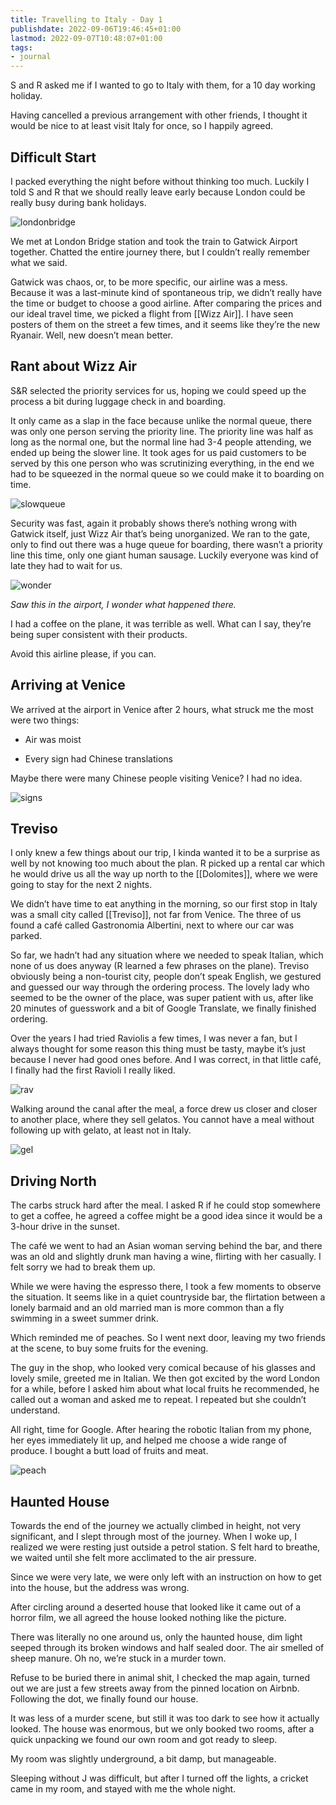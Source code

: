 ```yaml
---
title: Travelling to Italy - Day 1
publishdate: 2022-09-06T19:46:45+01:00
lastmod: 2022-09-07T10:48:07+01:00
tags: 
- journal
---
```








S and R asked me if I wanted to go to Italy with them, for a 10 day working holiday. 

Having cancelled a previous arrangement with other friends, I thought it would be nice to at least visit Italy for once, so I happily agreed. 



## Difficult Start



I packed everything the night before without thinking too much. Luckily I told S and R that we should really leave early because London could be really busy during bank holidays.



![londonbridge](https://i.imgur.com/q6ScnEB.jpg)



We met at London Bridge station and took the train to Gatwick Airport together. Chatted the entire journey there, but I couldn’t really remember what we said.



Gatwick was chaos, or, to be more specific, our airline was a mess. Because it was a last-minute kind of spontaneous trip, we didn’t really have the time or budget to choose a good airline. After comparing the prices and our ideal travel time, we picked a flight from [[Wizz Air]]. I have seen posters of them on the street a few times, and it seems like they’re the new Ryanair. Well, new doesn’t mean better.





## Rant about Wizz Air



S&R selected the priority services for us, hoping we could speed up the process a bit during luggage check in and boarding. 



It only came as a slap in the face because unlike the normal queue, there was only one person serving the priority line. The priority line was half as long as the normal one, but the normal line had 3-4 people attending, we ended up being the slower line. It took ages for us paid customers to be served by this one person who was scrutinizing everything, in the end we had to be squeezed in the normal queue so we could make it to boarding on time.



![slowqueue](https://i.imgur.com/R5QHpuc.jpg)



Security was fast, again it probably shows there’s nothing wrong with Gatwick itself, just Wizz Air that’s being unorganized. We ran to the gate, only to find out there was a huge queue for boarding, there wasn’t a priority line this time, only one giant human sausage. Luckily everyone was kind of late they had to wait for us.



![wonder](https://i.imgur.com/ZNCb2eO.jpg)

*Saw this in the airport, I wonder what happened there.*



I had a coffee on the plane, it was terrible as well. What can I say, they’re being super consistent with their products.



Avoid this airline please, if you can.



## Arriving at Venice



We arrived at the airport in Venice after 2 hours, what struck me the most were two things:



-   Air was moist

-   Every sign had Chinese translations

    

Maybe there were many Chinese people visiting Venice? I had no idea.



![signs](https://i.imgur.com/GdrcgyA.jpg)



## Treviso



I only knew a few things about our trip, I kinda wanted it to be a surprise as well by not knowing too much about the plan. R picked up a rental car which he would drive us all the way up north to the [[Dolomites]], where we were going to stay for the next 2 nights.



We didn’t have time to eat anything in the morning, so our first stop in Italy was a small city called [[Treviso]], not far from Venice. The three of us found a café called Gastronomia Albertini, next to where our car was parked.



So far, we hadn’t had any situation where we needed to speak Italian, which none of us does anyway (R learned a few phrases on the plane). Treviso obviously being a non-tourist city, people don’t speak English, we gestured and guessed our way through the ordering process. The lovely lady who seemed to be the owner of the place, was super patient with us, after like 20 minutes of guesswork and a bit of Google Translate, we finally finished ordering.



Over the years I had tried Raviolis a few times, I was never a fan, but I always thought for some reason this thing must be tasty, maybe it’s just because I never had good ones before. And I was correct, in that little café, I finally had the first Ravioli I really liked.



![rav](https://i.imgur.com/bAZEIXv.jpg)



Walking around the canal after the meal, a force drew us closer and closer to another place, where they sell gelatos. You cannot have a meal without following up with gelato, at least not in Italy.



![gel](https://i.imgur.com/xLLdrVa.jpg)



## Driving North



The carbs struck hard after the meal. I asked R if he could stop somewhere to get a coffee, he agreed a coffee might be a good idea since it would be a 3-hour drive in the sunset.



The café we went to had an Asian woman serving behind the bar, and there was an old and slightly drunk man having a wine, flirting with her casually. I felt sorry we had to break them up.



While we were having the espresso there, I took a few moments to observe the situation. It seems like in a quiet countryside bar, the flirtation between a lonely barmaid and an old married man is more common than a fly swimming in a sweet summer drink.



Which reminded me of peaches. So I went next door, leaving my two friends at the scene, to buy some fruits for the evening.



The guy in the shop, who looked very comical because of his glasses and lovely smile, greeted me in Italian. We then got excited by the word London for a while, before I asked him about what local fruits he recommended, he called out a woman and asked me to repeat. I repeated but she couldn’t understand.



All right, time for Google. After hearing the robotic Italian from my phone, her eyes immediately lit up, and helped me choose a wide range of produce. I bought a butt load of fruits and meat.



![peach](https://i.imgur.com/CZdjbY3.jpg)



## Haunted House



Towards the end of the journey we actually climbed in height, not very significant, and I slept through most of the journey. When I woke up, I realized we were resting just outside a petrol station. S felt hard to breathe, we waited until she felt more acclimated to the air pressure.



Since we were very late, we were only left with an instruction on how to get into the house, but the address was wrong.



After circling around a deserted house that looked like it came out of a horror film, we all agreed the house looked nothing like the picture.



There was literally no one around us, only the haunted house, dim light seeped through its broken windows and half sealed door. The air smelled of sheep manure. Oh no, we’re stuck in a murder town.



Refuse to be buried there in animal shit, I checked the map again, turned out we are just a few streets away from the pinned location on Airbnb. Following the dot, we finally found our house.



It was less of a murder scene, but still it was too dark to see how it actually looked. The house was enormous, but we only booked two rooms, after a quick unpacking we found our own room and got ready to sleep.



My room was slightly underground, a bit damp, but manageable.



Sleeping without J was difficult, but after I turned off the lights, a cricket came in my room, and stayed with me the whole night.





